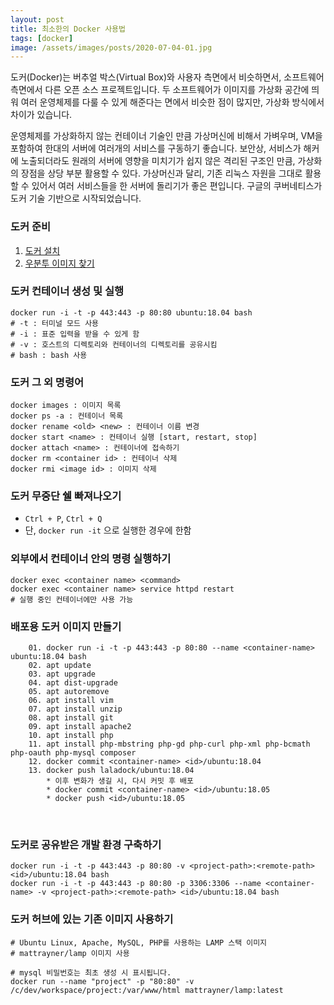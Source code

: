 ```yaml
---
layout: post
title: 최소한의 Docker 사용법
tags: [docker]
image: /assets/images/posts/2020-07-04-01.jpg
---
```


도커(Docker)는 버추얼 박스(Virtual Box)와 사용자 측면에서 비슷하면서, 소프트웨어 측면에서 다른 오픈 소스 프로젝트입니다. 두 소프트웨어가 이미지를 가상화 공간에 띄워 여러 운영체제를 다룰 수 있게 해준다는 면에서 비슷한 점이 많지만, 가상화 방식에서 차이가 있습니다. 

운영체제를 가상화하지 않는 컨테이너 기술인 만큼 가상머신에 비해서 가벼우며, VM을 포함하여 한대의 서버에 여러개의 서비스를 구동하기 좋습니다. 보안상, 서비스가 해커에 노출되더라도 원래의 서버에 영향을 미치기가 쉽지 않은 격리된 구조인 만큼, 가상화의 장점을 상당 부분 활용할 수 있다. 가상머신과 달리, 기존 리눅스 자원을 그대로 활용할 수 있어서 여러 서비스들을 한 서버에 돌리기가 좋은 편입니다. 구글의 쿠버네티스가 도커 기술 기반으로 시작되었습니다.

### 도커 준비

1. [도커 설치](https://docs.docker.com/install/ '도커 설치')
2. [우분투 이미지 찾기](https://hub.docker.com/_/ubuntu/ '우분투 이미지 찾기')
​
### 도커 컨테이너 생성 및 실행 

~~~
docker run -i -t -p 443:443 -p 80:80 ubuntu:18.04 bash
# -t : 터미널 모드 사용
# -i : 표준 입력을 받을 수 있게 함
# -v : 호스트의 디렉토리와 컨테이너의 디렉토리를 공유시킴
# bash : bash 사용
~~~

### 도커 그 외 명령어

~~~
docker images : 이미지 목록
docker ps -a : 컨테이너 목록
docker rename <old> <new> : 컨테이너 이름 변경
docker start <name> : 컨테이너 실행 [start, restart, stop]
docker attach <name> : 컨테이너에 접속하기
docker rm <container id> : 컨테이너 삭제
docker rmi <image id> : 이미지 삭제
~~~

### 도커 무중단 쉘 빠져나오기

-  `Ctrl + P`, `Ctrl + Q`
-  단, `docker run -it` 으로 실행한 경우에 한함
​

### 외부에서 컨테이너 안의 명령 실행하기

~~~
docker exec <container name> <command>
docker exec <container name> service httpd restart
# 실행 중인 컨테이너에만 사용 가능
~~~

### 배포용 도커 이미지 만들기

~~~
    01. docker run -i -t -p 443:443 -p 80:80 --name <container-name> ubuntu:18.04 bash
    02. apt update
    03. apt upgrade
    04. apt dist-upgrade
    05. apt autoremove
    06. apt install vim
    07. apt install unzip
    08. apt install git
    09. apt install apache2
    10. apt install php
    11. apt install php-mbstring php-gd php-curl php-xml php-bcmath php-oauth php-mysql composer
    12. docker commit <container-name> <id>/ubuntu:18.04
    13. docker push laladock/ubuntu:18.04
        * 이후 변화가 생길 시, 다시 커밋 후 배포
        * docker commit <container-name> <id>/ubuntu:18.05
        * docker push <id>/ubuntu:18.05
~~~
​
### 도커로 공유받은 개발 환경 구축하기

~~~
docker run -i -t -p 443:443 -p 80:80 -v <project-path>:<remote-path> <id>/ubuntu:18.04 bash
docker run -i -t -p 443:443 -p 80:80 -p 3306:3306 --name <container-name> -v <project-path>:<remote-path> <id>/ubuntu:18.04 bash​
~~~

### 도커 허브에 있는 기존 이미지 사용하기

~~~
# Ubuntu Linux, Apache, MySQL, PHP를 사용하는 LAMP 스택 이미지
# mattrayner/lamp 이미지 사용

# mysql 비밀번호는 최초 생성 시 표시됩니다.
docker run --name "project" -p "80:80" -v /c/dev/workspace/project:/var/www/html mattrayner/lamp:latest
~~~